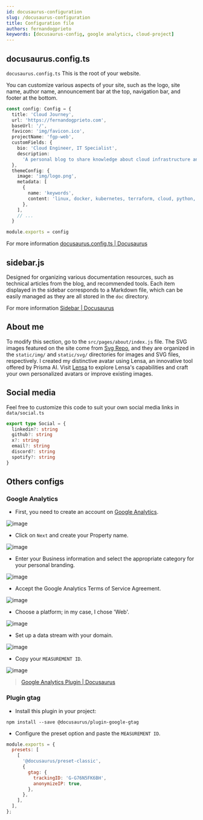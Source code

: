 ```yaml
---
id: docusaurus-configuration
slug: /docusaurus-configuration
title: Configuration file
authors: fernandogprieto
keywords: [docusaurus-config, google analytics, cloud-project]
---
```


## docusaurus.config.ts

`docusaurus.config.ts` This is the root of your website. 

You can customize various aspects of your site, such as the logo, site name, author name, announcement bar at the top, navigation bar, and footer at the bottom.

```typescript title='docusaurus.config.ts' icon='logos:docusaurus'
const config: Config = {
  title: 'Cloud Journey',
  url: 'https://fernandogprieto.com',
  baseUrl: '/',
  favicon: 'img/favicon.ico',
  projectName: 'fgp-web',
  customFields: {
    bio: 'Cloud Engineer, IT Specialist',
    description:
      'A personal blog to share knowledge about cloud infrastructure and IT operations using Docusaurus。',
  },
  themeConfig: {
    image: 'img/logo.png',
    metadata: [
      {
        name: 'keywords',
        content: 'linux, docker, kubernetes, terraform, cloud, python, aws, azure, gcp, openstack',
      },
    ],
    // ...
  }

module.exports = config
```

For more information [docusaurus.config.ts | Docusaurus](https://docusaurus.io/docs/api/docusaurus-config)

## sidebar.js
Designed for organizing various documentation resources, such as technical articles from the blog, and recommended tools. Each item displayed in the sidebar corresponds to a Markdown file, which can be easily managed as they are all stored in the `doc` directory.

For more information [Sidebar | Docusaurus](https://docusaurus.io/docs/sidebar)

## About me
To modify this section, go to the `src/pages/about/index.js` file. The SVG images featured on the site come from [Svg Repo](https://www.svgrepo.com/), and they are organized in the `static/img/` and `static/svg/` directories for images and SVG files, respectively. I created my distinctive avatar using Lensa, an innovative tool offered by Prisma AI. Visit [Lensa](https://prisma-ai.com/lensa) to explore Lensa's capabilities and craft your own personalized avatars or improve existing images.

## Social media
Feel free to customize this code to suit your own social media links  in `data/social.ts`

```typescript title='social.ts' icon='logos:typescript-icon'
export type Social = {
  linkedin?: string
  github?: string
  x?: string
  email?: string
  discord?: string
  spotify?: string
}
```

## Others configs 
### Google Analytics
- First, you need to create an account on [Google Analytics](https://analytics.google.com).
  
![image](https://gitlab.com/fernandogprieto/fgp-website/-/raw/main/static/img/projects/docusaurus/ga-1.png)

- Click on `Next` and create your Property name.

![image](https://gitlab.com/fernandogprieto/fgp-website/-/raw/main/static/img/projects/docusaurus/ga-2.png)

- Enter your Business information and select the appropriate category for your personal branding.

![image](https://gitlab.com/fernandogprieto/fgp-website/-/raw/main/static/img/projects/docusaurus/ga-3.png)

- Accept the Google Analytics Terms of Service Agreement.
  
![image](https://gitlab.com/fernandogprieto/fgp-website/-/raw/main/static/img/projects/docusaurus/ga-4.png)

- Choose a platform; in my case, I chose 'Web'.

![image](https://gitlab.com/fernandogprieto/fgp-website/-/raw/main/static/img/projects/docusaurus/ga-5.png)

- Set up a data stream with your domain.

![image](https://gitlab.com/fernandogprieto/fgp-website/-/raw/main/static/img/projects/docusaurus/ga-6.png)

- Copy your `MEASUREMENT ID`.

![image](https://gitlab.com/fernandogprieto/fgp-website/-/raw/main/static/img/projects/docusaurus/ga-7.png)

> [Google Analytics Plugin | Docusaurus](https://docusaurus.io/docs/api/plugins/@docusaurus/plugin-google-gtag)

### Plugin gtag
- Install this plugin in your project:
```
npm install --save @docusaurus/plugin-google-gtag
```

- Configure the preset option and paste the `MEASUREMENT ID`.
  
```js title=docusaurus.config.js
module.exports = {
  presets: [
    [
      '@docusaurus/preset-classic',
      {
        gtag: {
          trackingID: 'G-G76N5FK6BH',
          anonymizeIP: true,
        },
      },
    ],
  ],
};
```

